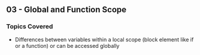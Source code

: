## 03 - Global and Function Scope

### Topics Covered

- Differences between variables within a local scope (block element like if or a function) or can be accessed globally
